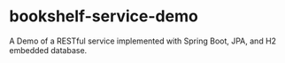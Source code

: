 # bookshelf-service-demo
A Demo of a RESTful service implemented with Spring Boot, JPA, and H2 embedded database.
